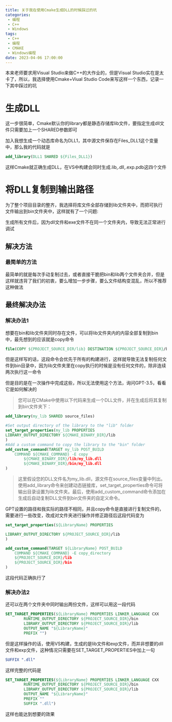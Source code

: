 ```yaml
---
title: 关于我在使用Cmake生成DLL的时候踩过的坑
categories:
 - 编程
 - C++
 - Windows
tags: 
 - C++ 
 - 编程
 - CMAKE
 - Windows编程
date: 2023-04-06 17:00:00
---
```


本来老师要求用Visual Studio来做C++的大作业的，但是Visual Studio实在是太卡了，所以，我选择使用Cmake+Viual Studio Code来写这样一个东西，记录一下其中踩过的坑

# 生成DLL

这一步很简单，Cmake默认你的library都是静态存储库lib文件，要指定生成dll文件只需要加上一个SHARED参数即可

加入我想生成一个动态库命名为DLL1，其中源文件保存在Files_DLL1这个变量中，那么我的代码就是

```Cmake
add_library(DLL1 SHARED ${Files_DLL1})
```

这样Cmake就正确生成DLL，在VS中构建会同时生成.lib,.dll,.exp.pdb这四个文件

# 将DLL复制到输出路径

为了整个项目目录的整齐，我选择将库文件全部存储到lib文件夹中，而把可执行文件输出到bin文件夹中，这样就有了一个问题:

生成所有文件后，因为dll文件和exe文件不在同一个文件夹内，导致无法正常进行调试

## 解决方法

### 最简单的方法

最简单的就是每次手动复制过去，或者直接干脆把bin和lib两个文件夹合并，但是这样就违背了我们的初衷，要么增加一步步骤，要么文件结构变混乱，所以不推荐这种做法

## 最终解决办法

### 解决办法1

想要在bin和lib文件夹同时存在文件，可以将lib文件夹内的内容全部复制到bin中，最先想到的应该就是copy命令

```Cmake
file(COPY ${PROJECT_SOURCE_DIR/lib} DESTINATION ${PROJECT_SOURCE_DIR}/bin)
```

但是这样写的话，这段命令会优先于所有的构建进行，这样就导致无法复制任何文件到bin目录中，因为lib文件夹里在copy执行的时候是没有任何文件的，除非连续两次执行这一命令

但是目的是在一次操作中完成这些，所以无法使用这个方法，询问GPT-3.5，看看它是如何解决的

> 您可以在CMake中使用以下代码来生成一个DLL文件，并在生成后将其复制到bin文件夹下：
>
```Cmake
add_library(my_lib SHARED source_files)

#Set output directory of the library to the "lib" folder
set_target_properties(my_lib PROPERTIES
LIBRARY_OUTPUT_DIRECTORY ${CMAKE_BINARY_DIR}/lib
)
#Add a custom command to copy the library to the "bin" folder
add_custom_command(TARGET my_lib POST_BUILD
    COMMAND ${CMAKE_COMMAND} -E copy 
        ${CMAKE_BINARY_DIR}/lib/my_lib.dll
        ${CMAKE_BINARY_DIR}/bin/my_lib.dll
)
```
> 这里假设您的DLL文件名为my_lib.dll，源文件在source_files变量中列出。使用add_library命令来创建动态链接库，set_target_properties命令可将输出目录设置为lib文件夹。最后，使用add_custom_command命令添加在生成后自动复制DLL文件到bin文件夹的自定义命令。

GPT设置的路径和我实际的路径不相同，并且copy命令是直接进行复制文件的，需要进行一些改变，改成对文件夹进行操作并修正路径后这段代码变为

```Cmake
set_target_properties(${LibraryName} PROPERTIES

LIBRARY_OUTPUT_DIRECTORY ${PROJECT_SOURCE_DIR}/lib
)

add_custom_command(TARGET ${LibraryName} POST_BUILD
    COMMAND ${CMAKE_COMMAND} -E copy_directory
    ${PROJECT_SOURCE_DIR}/lib
    ${PROJECT_SOURCE_DIR}/bin
)
```
这段代码正确执行了

### 解决办法2

还可以在两个文件夹中同时输出两份文件，这样可以用这一段代码

```Cmake
SET_TARGET_PROPERTIES(${LibraryName} PROPERTIES LINKER_LANGUAGE CXX
        RUNTIME_OUTPUT_DIRECTORY ${PROJECT_SOURCE_DIR}/bin
        LIBRARY_OUTPUT_DIRECTORY ${PROJECT_SOURCE_DIR}/lib
        OUTPUT_NAME "${LibraryName}"
        PREFIX "")
```

但是这样操作的话，使用VS构建，生成的是lib文件和exp文件，而并非想要的dll文件和exp文件，这种情况只需要在SET_TARGET_PROPERTIES中加上一句

```Cmake
SUFFIX ".dll"
```

这样完整的代码是

```Cmake
SET_TARGET_PROPERTIES(${LibraryName} PROPERTIES LINKER_LANGUAGE CXX
        RUNTIME_OUTPUT_DIRECTORY ${PROJECT_SOURCE_DIR}/bin
        LIBRARY_OUTPUT_DIRECTORY ${PROJECT_SOURCE_DIR}/lib
        OUTPUT_NAME "${LibraryName}"
        PREFIX ""
        SUFFIX ".dll")
```
这样也能达到想要的效果